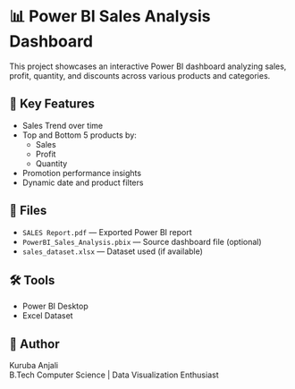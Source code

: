 # 📊 Power BI Sales Analysis Dashboard

This project showcases an interactive Power BI dashboard analyzing sales, profit, quantity, and discounts across various products and categories.

## 🧾 Key Features

- Sales Trend over time
- Top and Bottom 5 products by:
  - Sales
  - Profit
  - Quantity
- Promotion performance insights
- Dynamic date and product filters

## 📁 Files

- `SALES Report.pdf` — Exported Power BI report
- `PowerBI_Sales_Analysis.pbix` — Source dashboard file (optional)
- `sales_dataset.xlsx` — Dataset used (if available)

## 🛠️ Tools

- Power BI Desktop
- Excel Dataset

## 📌 Author

Kuruba Anjali  
B.Tech Computer Science | Data Visualization Enthusiast
